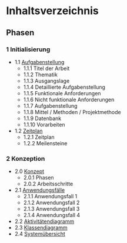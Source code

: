 # Inhaltsverzeichnis

## Phasen

### 1 Initialisierung

* 1.1 [Aufgabenstellung](https://github.com/srothPuzzle/FeedbackTool/blob/master/1_initialisierung/Pfeedback_Dokumentation_Aufgabenstellung.md)
    * 1.1.1 Titel der Arbeit
    * 1.1.2 Thematik
    * 1.1.3 Ausgangslage
    * 1.1.4 Detaillierte Aufgabenstellung
    * 1.1.5 Funktionale Anforderungen
    * 1.1.6 Nicht funktionale Anforderungen
    * 1.1.7 Aufgabenstellung
    * 1.1.8 Mittel / Methoden / Projektmethode
    * 1.1.9 Datenbank
    * 1.1.10 Vorarbeiten
* 1.2 [Zeitplan](https://github.com/srothPuzzle/FeedbackTool/tree/master/1_initialisierung/Zeitplan)
    * 1.2.1 Zeitplan
    * 1.2.2 Meilensteine

### 2 Konzeption

* 2.0 [Konzept](https://github.com/srothPuzzle/FeedbackTool/blob/master/2_konzeption/Pfeedback_Dokumentation_Konzept.md)
    * 2.0.1 Phasen
    * 2.0.2 Arbeitsschritte
* 2.1 [Anwendungsfälle](https://github.com/srothPuzzle/FeedbackTool/tree/master/2_konzeption/use_cases)
    * 2.1.1 Anwendungsfall 1
    * 2.1.2 Anwendungsfall 2
    * 2.1.3 Anwendungsfall 3
    * 2.1.4 Anwendungsfall 4
* 2.2 [Aktivitätendiagramm](https://github.com/srothPuzzle/FeedbackTool/tree/master/2_konzeption/Aktivit%C3%A4tendiagramme)
* 2.3 [Klassendiagramm](https://github.com/srothPuzzle/FeedbackTool/tree/master/2_konzeption/Klassendiagramm)
* 2.4 [Systemübersicht](https://github.com/srothPuzzle/FeedbackTool/tree/master/2_konzeption/Systemübersicht)
